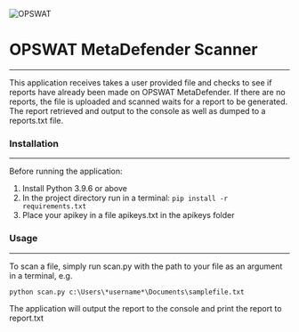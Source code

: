 ![OPSWAT](https://id.opswat.com/static/media/logo.8d40c232.svg)

# OPSWAT MetaDefender Scanner

---

This application receives takes a user provided file and checks to see if reports have already been made on OPSWAT MetaDefender. If there are no reports, the file is uploaded and scanned waits for a report to be generated. The report retrieved and output to the console as well as dumped to a reports.txt file.

### Installation

---

Before running the application:

1. Install Python 3.9.6 or above
2. In the project directory run in a terminal:
   `pip install -r requirements.txt`
3. Place your apikey in a file apikeys.txt in the apikeys folder

### Usage

---

To scan a file, simply run scan.py with the path to your file as an argument in a terminal, e.g.

`python scan.py c:\Users\*username*\Documents\samplefile.txt`

The application will output the report to the console and print the report to report.txt
